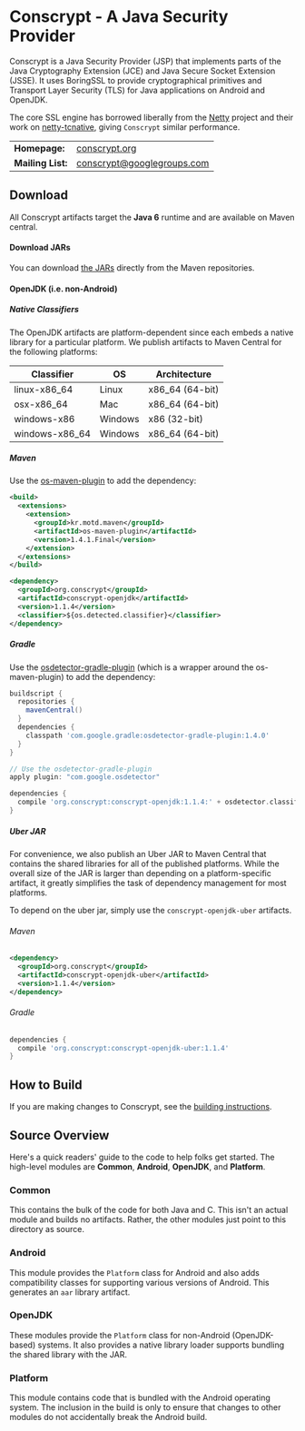 Conscrypt - A Java Security Provider
========================================

Conscrypt is a Java Security Provider (JSP) that implements parts of the
Java Cryptography Extension (JCE) and Java Secure Socket Extension (JSSE).
It uses BoringSSL to provide cryptographical primitives and Transport Layer
Security (TLS) for Java applications on Android and OpenJDK.

The core SSL engine has borrowed liberally from the [Netty](http://netty.io/) project and their
work on [netty-tcnative](http://netty.io/wiki/forked-tomcat-native.html), giving `Conscrypt`
similar performance.

<table>
  <tr>
    <td><b>Homepage:</b></td>
    <td>
      <a href="https://conscrypt.org/">conscrypt.org</a>
    </td>
  </tr>
  <tr>
    <td><b>Mailing List:</b></td>
    <td>
      <a href="https://groups.google.com/forum/#!forum/conscrypt">conscrypt@googlegroups.com</a>
    </td>
  </tr>
</table>

Download
-------------
All Conscrypt artifacts target the **Java 6** runtime and are available on Maven central.

#### Download JARs
You can download
[the JARs](http://search.maven.org/#search%7Cga%7C1%7Cg:%22org.conscrypt%22)
directly from the Maven repositories.

#### OpenJDK (i.e. non-Android)

##### Native Classifiers

The OpenJDK artifacts are platform-dependent since each embeds a native library for a particular
platform. We publish artifacts to Maven Central for the following platforms:

Classifier | OS | Architecture
-----------| ------- | ---------------- |
linux-x86_64 | Linux | x86_64 (64-bit)
osx-x86_64 | Mac | x86_64 (64-bit)
windows-x86 | Windows | x86 (32-bit)
windows-x86_64 | Windows | x86_64 (64-bit)

##### Maven

Use the [os-maven-plugin](https://github.com/trustin/os-maven-plugin) to add the dependency:

```xml
<build>
  <extensions>
    <extension>
      <groupId>kr.motd.maven</groupId>
      <artifactId>os-maven-plugin</artifactId>
      <version>1.4.1.Final</version>
    </extension>
  </extensions>
</build>

<dependency>
  <groupId>org.conscrypt</groupId>
  <artifactId>conscrypt-openjdk</artifactId>
  <version>1.1.4</version>
  <classifier>${os.detected.classifier}</classifier>
</dependency>
```

##### Gradle
Use the [osdetector-gradle-plugin](https://github.com/google/osdetector-gradle-plugin)
(which is a wrapper around the os-maven-plugin) to add the dependency:

```gradle
buildscript {
  repositories {
    mavenCentral()
  }
  dependencies {
    classpath 'com.google.gradle:osdetector-gradle-plugin:1.4.0'
  }
}

// Use the osdetector-gradle-plugin
apply plugin: "com.google.osdetector"

dependencies {
  compile 'org.conscrypt:conscrypt-openjdk:1.1.4:' + osdetector.classifier
}
```

##### Uber JAR

For convenience, we also publish an Uber JAR to Maven Central that contains the shared
libraries for all of the published platforms. While the overall size of the JAR is
larger than depending on a platform-specific artifact, it greatly simplifies the task of
dependency management for most platforms.

To depend on the uber jar, simply use the `conscrypt-openjdk-uber` artifacts.

###### Maven
```xml
<dependency>
  <groupId>org.conscrypt</groupId>
  <artifactId>conscrypt-openjdk-uber</artifactId>
  <version>1.1.4</version>
</dependency>
```

###### Gradle
```gradle
dependencies {
  compile 'org.conscrypt:conscrypt-openjdk-uber:1.1.4'
}
```


How to Build
------------

If you are making changes to Conscrypt, see the [building
instructions](BUILDING.md).

Source Overview
----------------------------

Here's a quick readers' guide to the code to help folks get started. The high-level modules are __Common__, __Android__,
__OpenJDK__, and __Platform__.

### Common

This contains the bulk of the code for both Java and C. This isn't an actual module and builds no
artifacts. Rather, the other modules just point to this directory as source.

### Android

This module provides the `Platform` class for Android and also adds compatibility classes for
supporting various versions of Android. This generates an `aar` library artifact.

### OpenJDK

These modules provide the `Platform` class for non-Android (OpenJDK-based) systems. It also provides
a native library loader supports bundling the shared library with the JAR.

### Platform
This module contains code that is bundled with the Android operating system. The inclusion in the
build is only to ensure that changes to other modules do not accidentally break the Android build.
